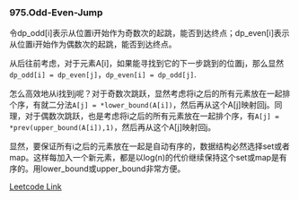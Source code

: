 ### 975.Odd-Even-Jump

令dp_odd[i]表示从位置i开始作为奇数次的起跳，能否到达终点；dp_even[i]表示从位置i开始作为偶数次的起跳，能否到达终点。

从后往前考虑，对于元素A[i]，如果能寻找到它的下一步跳到的位置j，那么显然```dp_odd[i] = dp_even[j]```，```dp_even[i] = dp_odd[j]```.

怎么高效地从i找到j呢？对于奇数次跳跃，显然考虑将i之后的所有元素放在一起排个序，有就二分法```A[j] = *lower_bound(A[i])```，然后再从这个A[j]映射回j。同理，对于偶数次跳跃，也是考虑将i之后的所有元素放在一起排个序，有```A[j] = *prev(upper_bound(A[i]),1)```，然后再从这个A[j]映射回j。

显然，要保证所有i之后的元素放在一起是自动有序的，数据结构必然选择set或者map。这样每加入一个新元素，都是以log(n)的代价继续保持这个set或map是有序的。用lower_bound或upper_bound非常方便。


[Leetcode Link](https://leetcode.com/problems/odd-even-jump)
